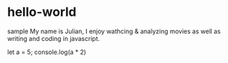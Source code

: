 # hello-world
sample
My name is Julian, I enjoy wathcing & analyzing movies as well as writing and coding in javascript.
 
 let a = 5;
 console.log(a * 2) 
 

